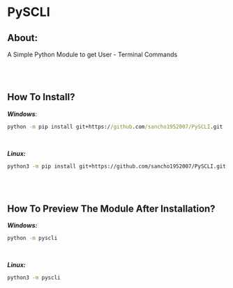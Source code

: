# PySCLI

## **About:**
A Simple Python Module to get User - Terminal Commands

<br><br>

## **How To Install?**
***Windows***:
```cmd
python -m pip install git+https://github.com/sancho1952007/PySCLI.git
```

<br>

***Linux:***
```bash
python3 -m pip install git+https://github.com/sancho1952007/PySCLI.git
```

<br><br>

## **How To Preview The Module After Installation?**
***Windows:***
```cmd
python -m pyscli
```

<br>

***Linux:***
```bash
python3 -m pyscli
```
